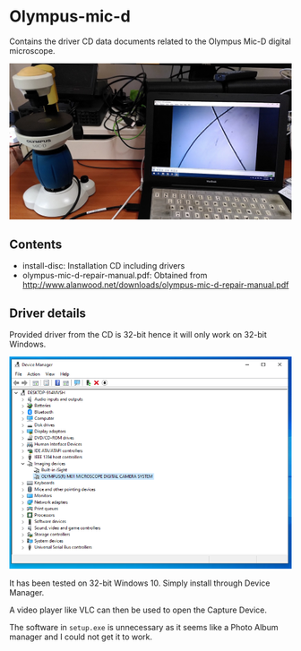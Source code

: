 # Olympus-mic-d
Contains the driver CD data documents related to the Olympus Mic-D digital microscope.

<img src="images/mic-d-in-operation.jpg" width="600">

## Contents

* install-disc: Installation CD including drivers
* olympus-mic-d-repair-manual.pdf: Obtained from http://www.alanwood.net/downloads/olympus-mic-d-repair-manual.pdf

## Driver details

Provided driver from the CD is 32-bit hence it will only work on 32-bit Windows. 

<img src="images/mic-d-in-device-manager.png" width="600">

It has been tested on 32-bit Windows 10. Simply install through Device Manager.

A video player like VLC can then be used to open the Capture Device.

The software in `setup.exe` is unnecessary as it seems like a Photo Album manager and I could not get it to work.
